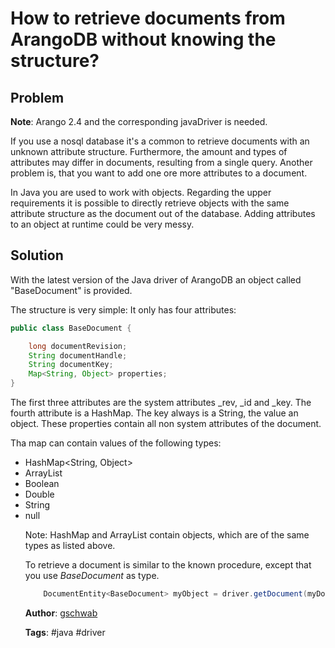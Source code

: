 

# How to retrieve documents from ArangoDB without knowing the structure? 

## Problem

**Note**: Arango 2.4 and the corresponding javaDriver is needed.

If you use a nosql database it's a common to retrieve documents with an unknown attribute structure. Furthermore, the amount and types of attributes may differ in documents, resulting from a single query. Another problem is, that you want to add one ore more attributes to a document.
 
In Java you are used to work with objects. Regarding the upper requirements it is possible to directly retrieve objects with the same attribute structure as the document out of the database. Adding attributes to an object at runtime could be very messy.

## Solution
   
With the latest version of the Java driver of ArangoDB an object called "BaseDocument" is provided.

The structure is very simple: It only has four attributes:
    
``` java
public class BaseDocument {

    long documentRevision;
    String documentHandle;
    String documentKey;
    Map<String, Object> properties;
}
```

The first three attributes are the system attributes \_rev, \_id and \_key. The fourth attribute is a HashMap. The key always is a String, the value an object. These properties contain all non system attributes of the document. 

Tha map can contain values of the following types:
- HashMap<String, Object>
- ArrayList<Object>
- Boolean
- Double
- String
- null

Note: HashMap and ArrayList contain objects, which are of the same types as listed above.

To retrieve a document is similar to the known procedure, except that you use _BaseDocument_ as type.
 
``` java
    DocumentEntity<BaseDocument> myObject = driver.getDocument(myDocument.getDocumentHandle(), BaseDocument.class);
```

**Author**: [gschwab](https://github.com/gschwab)

**Tags**: #java #driver